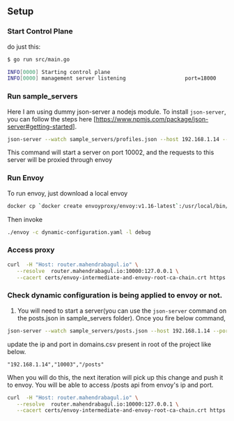 ## Setup

### Start Control Plane

do just this:

```bash
$ go run src/main.go 

INFO[0000] Starting control plane                       
INFO[0000] management server listening                   port=18000
```

### Run sample_servers
Here I am using dummy json-server a nodejs module. To install `json-server`, you can follow the steps here [https://www.npmjs.com/package/json-server#getting-started].

```bash
json-server --watch sample_servers/profiles.json --host 192.168.1.14 --port 10002
```

This command will start a server on port 10002, and the requests to this server will be proxied through envoy

### Run Envoy

To run envoy, just download a local envoy

```bash
docker cp `docker create envoyproxy/envoy:v1.16-latest`:/usr/local/bin/envoy .
```

Then invoke

```bash
./envoy -c dynamic-configuration.yaml -l debug
```

### Access proxy

```bash
curl  -H "Host: router.mahendrabagul.io" \
   --resolve  router.mahendrabagul.io:10000:127.0.0.1 \
   --cacert certs/envoy-intermediate-and-envoy-root-ca-chain.crt https://router.mahendrabagul.io:10000/profiles
```

### Check dynamic configuration is being applied to envoy or not.
1. You will need to start a server(you can use the `json-server` command on the posts.json in sample_servers folder). Once you fire below command,
```bash
json-server --watch sample_servers/posts.json --host 192.168.1.14 --port 10003
```
update the ip and port in domains.csv present in root of the project like below.

```
"192.168.1.14","10003","/posts"
```
When you will do this, the next iteration will pick up this change and push it to envoy. You will be able to access /posts api from envoy's ip and port.

```bash
curl  -H "Host: router.mahendrabagul.io" \
   --resolve  router.mahendrabagul.io:10000:127.0.0.1 \
   --cacert certs/envoy-intermediate-and-envoy-root-ca-chain.crt https://router.mahendrabagul.io:10000/posts
```
